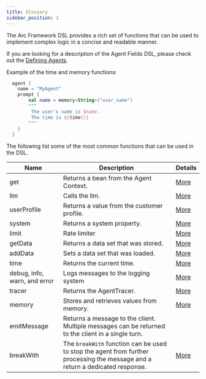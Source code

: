 ```yaml
---
title: Glossary
sidebar_position: 1
---
```


The Arc Framework DSL provides a rich set of functions 
that can be used to implement complex logic in a concise and readable manner.

If you are looking for a description of the Agent Fields DSL, please
check out the [Defining Agents](./defining_agents.md#overview).

Example of the time and memory functions:

```kotlin
  agent {
    name = "MyAgent"
    prompt {
        val name = memory<String>("user_name")
        """
         The user's name is $name.
         The time is ${time()}
        """
    }
  }

```

The following list some of the most common functions that can be used in the DSL.

| Name                         | Description                                                                                        | Details                                                 |
|------------------------------|----------------------------------------------------------------------------------------------------|---------------------------------------------------------|
| get                          | Returns a bean from the Agent Context.                                                             | [More](../Features/accessing_beans)                     |
| llm                          | Calls the llm.                                                                                     | [More](../Features/extensions/#llm)                     |
| userProfile                  | Returns a value from the customer profile.                                                         | [More](../Features/extensions/#system-and-user-context) |
| system                       | Returns a system property.                                                                         | [More](../Features/extensions/#system-and-user-context) |
| limit                        | Rate limiter                                                                                       | [More](../Features/rate_limiter)                        |
| getData                      | Returns a data set that was stored.                                                                | [More](../Features/data)                                |
| addData                      | Sets a data set that was loaded.                                                                   | [More](../Features/data)                                |
| time                         | Returns the current time.                                                                          | [More](../Features/extensions/#time-date-year)          |
| debug, info, warn, and error | Logs messages to the logging system                                                                | [More](../Features/extensions/#logging)                 |
| tracer                       | Returns the AgentTracer.                                                                           | [More](../../ccore/tracing/#adding-custom-traces)       |
| memory                       | Stores and retrieves values from memory.                                                           | [More](../../ccore/memory)                              |
| emitMessage                  | Returns a message to the client. Multiple messages can be returned to the client in a single turn. |                                                         |
| breakWith                    | The `breakWith` function can be used to stop the agent from further processing the message and a return a dedicated response. | [More](../filters/#the-breakwith-function)              |

